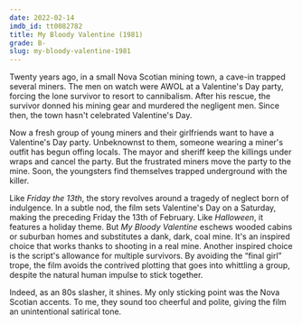 ```yaml
---
date: 2022-02-14
imdb_id: tt0082782
title: My Bloody Valentine (1981)
grade: B-
slug: my-bloody-valentine-1981
---
```


Twenty years ago, in a small Nova Scotian mining town, a cave-in trapped several miners. The men on watch were AWOL at a Valentine's Day party, forcing the lone survivor to resort to cannibalism. After his rescue, the survivor donned his mining gear and murdered the negligent men. Since then, the town hasn't celebrated Valentine's Day.

Now a fresh group of young miners and their girlfriends want to have a Valentine's Day party. Unbeknownst to them, someone wearing a miner's outfit has begun offing locals. The mayor and sheriff keep the killings under wraps and cancel the party. But the frustrated miners move the party to the mine. Soon, the youngsters find themselves trapped underground with the killer.

<!-- end -->

Like <span data-imdb-id="tt0080761">_Friday the 13th_</span>, the story revolves around a tragedy of neglect born of indulgence. In a subtle nod, the film sets Valentine's Day on a Saturday, making the preceding Friday the 13th of February. Like <span data-imdb-id="tt0077651">_Halloween_</span>, it features a holiday theme. But _My Bloody Valentine_ eschews wooded cabins or suburban homes and substitutes a dank, dark, coal mine. It's an inspired choice that works thanks to shooting in a real mine. Another inspired choice is the script's allowance for multiple survivors. By avoiding the “final girl” trope, the film avoids the contrived plotting that goes into whittling a group, despite the natural human impulse to stick together.

Indeed, as an 80s slasher, it shines. My only sticking point was the Nova Scotian accents. To me, they sound too cheerful and polite, giving the film an unintentional satirical tone.
